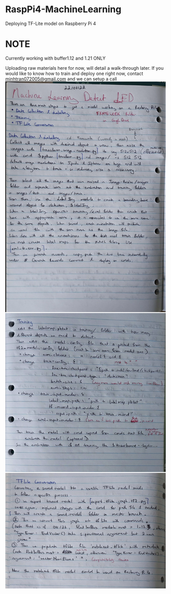# RaspPi4-MachineLearning
Deploying TF-Lite model on Raspberry Pi 4 

# NOTE
Currently working with buffer1.12 and 1.21 ONLY


Uploading raw materials here for now, will detail a walk-through later. If you would like to know how to train and deploy one right now, contact minhtran072005@gmail.com and we can setup a call
![img1](./pictures/1.PNG)
![img2](./pictures/2.PNG)
![img3](./pictures/3.PNG)
